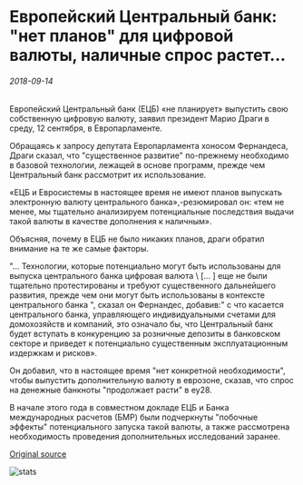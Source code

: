 # Европейский Центральный банк: "нет планов" для цифровой валюты, наличные спрос растет...

###### 2018-09-14

Европейский Центральный банк (ЕЦБ) «не планирует» выпустить свою собственную цифровую валюту, заявил президент Марио Драги в среду, 12 сентября, в Европарламенте.

Обращаясь к запросу депутата Европарламента хоносом Фернандеса, Драги сказал, что "существенное развитие" по-прежнему необходимо в базовой технологии, лежащей в основе программ, прежде чем Центральный банк рассмотрит их использование.

«ЕЦБ и Евросистемы в настоящее время не имеют планов выпускать электронную валюту центрального банка»,-резюмировал он: «тем не менее, мы тщательно анализируем потенциальные последствия выдачи такой валюты в качестве дополнения к наличным».

Объясняя, почему в ЕЦБ не было никаких планов, драги обратил внимание на те же самые факторы.

"... Технологии, которые потенциально могут быть использованы для выпуска центрального банка цифровая валюта \ [... \] еще не были тщательно протестированы и требуют существенного дальнейшего развития, прежде чем они могут быть использованы в контексте центрального банка ", сказал он Фернандес, добавив:" с что касается центрального банка, управляющего индивидуальными счетами для домохозяйств и компаний, это означало бы, что Центральный банк будет вступать в конкуренцию за розничные депозиты в банковском секторе и приведет к потенциально существенным эксплуатационным издержкам и рисков».

Он добавил, что в настоящее время "нет конкретной необходимости", чтобы выпустить дополнительную валюту в еврозоне, сказав, что спрос на денежные банкноты "продолжает расти" в еу28.

В начале этого года в совместном докладе ЕЦБ и Банка международных расчетов (БМР) были подчеркнуты "побочные эффекты" потенциального запуска такой валюты, а также рассмотрена необходимость проведения дополнительных исследований заранее.

[Original source](https://cointelegraph.com/news/european-central-bank-no-plans-for-digital-currency-cash-demand-growing)

![stats](https://c.statcounter.com/11760860/0/a89fa40b/1/ "stats")